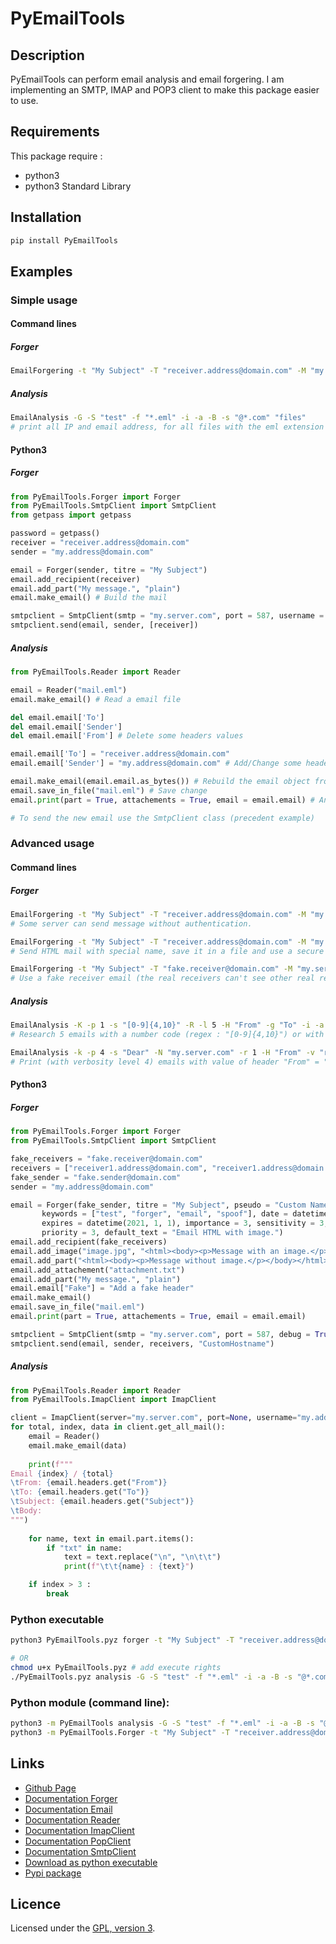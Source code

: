 # PyEmailTools

## Description
PyEmailTools can perform email analysis and email forgering. I am implementing an SMTP, IMAP and POP3 client to make this package easier to use.

## Requirements
This package require : 
 - python3
 - python3 Standard Library

## Installation
```bash
pip install PyEmailTools 
```

## Examples

### Simple usage

#### Command lines

##### Forger
```bash
EmailForgering -t "My Subject" -T "receiver.address@domain.com" -M "my.server.com" -O 587 -L -R "receiver.address@domain.com" -m "My message" -U "my.address@domain.com" -P "my_password" "my.address@domain.com"
```

##### Analysis
```bash
EmailAnalysis -G -S "test" -f "*.eml" -i -a -B -s "@*.com" "files" 
# print all IP and email address, for all files with the eml extension in the current directory, search string with "@<some characters>.com" in email and save it in file named "test<id>.eml"
```

#### Python3

##### Forger
```python
from PyEmailTools.Forger import Forger
from PyEmailTools.SmtpClient import SmtpClient
from getpass import getpass

password = getpass()
receiver = "receiver.address@domain.com"
sender = "my.address@domain.com"

email = Forger(sender, titre = "My Subject")
email.add_recipient(receiver)
email.add_part("My message.", "plain")
email.make_email() # Build the mail

smtpclient = SmtpClient(smtp = "my.server.com", port = 587, username = sender, password = password)
smtpclient.send(email, sender, [receiver])
```

##### Analysis
```python
from PyEmailTools.Reader import Reader

email = Reader("mail.eml")
email.make_email() # Read a email file

del email.email['To']
del email.email['Sender']
del email.email['From'] # Delete some headers values

email.email['To'] = "receiver.address@domain.com"
email.email['Sender'] = "my.address@domain.com" # Add/Change some headers values

email.make_email(email.email.as_bytes()) # Rebuild the email object from bytes
email.save_in_file("mail.eml") # Save change
email.print(part = True, attachements = True, email = email.email) # Analysis (with max verbosity level)

# To send the new email use the SmtpClient class (precedent example)
```

### Advanced usage

#### Command lines

##### Forger
```bash
EmailForgering -t "My Subject" -T "receiver.address@domain.com" -M "my.server.com" -R "receiver.address@domain.com" -m "My message" "my.address@domain.com" 
# Some server can send message without authentication.

EmailForgering -t "My Subject" -T "receiver.address@domain.com" -M "my.server.com" -O 587 -L -D -R "receiver.address@domain.com" -S "mail.eml" -H "<html><body><h1>Message</h1><p>My HTML message</p></body></html>" -p "Test" -N "my.address@domain.com" "my.address@domain.com" 
# Send HTML mail with special name, save it in a file and use a secure connection with debug mode.

EmailForgering -t "My Subject" -T "fake.receiver@domain.com" -M "my.server.com" -O 587 -L -A "CustomHostname" -D -R "receiver1.address@domain.com,receiver2.address@domain.com" -S "mail.eml" -H "<html><body><h1>Message</h1><p>My HTML message</p></body></html>" -p "Test" -k "keywords,test,email" -c "this is my comment" -F -l "en,it" -a "kali.jpg" -m "Simple second message" -d "2020-04-02 11:20:03" -i 3 -s 3 -r 3 -e ROT13 -E "2020-11-12 09:00:00" -N "my.user@domain.com" -x "Email HTML with image." "fake.sender@domain.com" 
# Use a fake receiver email (the real receivers can't see other real receivers address), add custom hostname, add keywords header, add comment header, add language, add attachment, add second body, change the sending date, add importance level, add sensibility level, add priority level, add the encrypted header, add expiring date and use your address to send this message but indicate a fake sender address.
```

##### Analysis
```bash
EmailAnalysis -K -p 1 -s "[0-9]{4,10}" -R -l 5 -H "From" -g "To" -i -a -N "my.server.com" -U "my.address@domain.com" -P "my_password" -L -D "imap" 
# Research 5 emails with a number code (regex : "[0-9]{4,10}") or with the header "From", print all emails with verbosity level 1, reverse the server email order (to get last emails), debug the imap ssl connection.

EmailAnalysis -k -p 4 -s "Dear" -N "my.server.com" -r 1 -H "From" -v "receiver.address@domain.com" -i -a -g "Subject" -O 995 -U "my.address@domain.com" -L -D "pop3" 
# Print (with verbosity level 4) emails with value of header "From" = "receiver.address@domain.com" or with the string "Dear", print Subject value, IP address and email address of all emails, perform 1 pop3 request on my.server.com on port 995 with username : my.address@domain.com (the script ask the password), debugging connection and using SSL.
```

#### Python3

##### Forger
```python
from PyEmailTools.Forger import Forger
from PyEmailTools.SmtpClient import SmtpClient

fake_receivers = "fake.receiver@domain.com"
receivers = ["receiver1.address@domain.com", "receiver1.address@domain.com"]
fake_sender = "fake.sender@domain.com"
sender = "my.address@domain.com"

email = Forger(fake_sender, titre = "My Subject", pseudo = "Custom Name", comments = "My comments", 
       keywords = ["test", "forger", "email", "spoof"], date = datetime(2019, 5, 3), encrypted = "ROT13", 
       expires = datetime(2021, 1, 1), importance = 3, sensitivity = 3, language = ["test", "forger", "email", "spoof"], 
       priority = 3, default_text = "Email HTML with image.")
email.add_recipient(fake_receivers)
email.add_image("image.jpg", "<html><body><p>Message with an image.</p>[image]</body></html>")
email.add_part("<html><body><p>Message without image.</p></body></html>", "html")
email.add_attachement("attachment.txt")
email.add_part("My message.", "plain")
email.email["Fake"] = "Add a fake header"
email.make_email()
email.save_in_file("mail.eml")
email.print(part = True, attachements = True, email = email.email)

smtpclient = SmtpClient(smtp = "my.server.com", port = 587, debug = True)
smtpclient.send(email, sender, receivers, "CustomHostname")
```

##### Analysis
```python
from PyEmailTools.Reader import Reader
from PyEmailTools.ImapClient import ImapClient

client = ImapClient(server="my.server.com", port=None, username="my.address@domain.com", password="my_password", ssl=True, debug=0)
for total, index, data in client.get_all_mail():
	email = Reader()
	email.make_email(data)
	
	print(f"""
Email {index} / {total}
\tFrom: {email.headers.get("From")}
\tTo: {email.headers.get("To")}
\tSubject: {email.headers.get("Subject")}
\tBody:
""")
	
	for name, text in email.part.items():
		if "txt" in name:
			text = text.replace("\n", "\n\t\t")
			print(f"\t\t{name} : {text}")

	if index > 3 :
		break
```

### Python executable

```bash
python3 PyEmailTools.pyz forger -t "My Subject" -T "receiver.address@domain.com" -M "my.server.com" -O 587 -L -R "receiver.address@domain.com" -m "My message" -U "my.address@domain.com" -P "my_password" "my.address@domain.com"

# OR
chmod u+x PyEmailTools.pyz # add execute rights
./PyEmailTools.pyz analysis -G -S "test" -f "*.eml" -i -a -B -s "@*.com" "files"  # execute file
```

### Python module (command line):

```bash
python3 -m PyEmailTools analysis -G -S "test" -f "*.eml" -i -a -B -s "@*.com" "files"
python3 -m PyEmailTools.Forger -t "My Subject" -T "receiver.address@domain.com" -M "my.server.com" -O 587 -L -R "receiver.address@domain.com" -m "My message" -U "my.address@domain.com" -P "my_password" "my.address@domain.com"
```

## Links
 - [Github Page](https://github.com/mauricelambert/PyEmailTools)
 - [Documentation Forger](https://mauricelambert.github.io/info/python/security/PyEmailTools/Forger.html)
 - [Documentation Email](https://mauricelambert.github.io/info/python/security/PyEmailTools/Email.html)
 - [Documentation Reader](https://mauricelambert.github.io/info/python/security/PyEmailTools/Reader.html)
 - [Documentation ImapClient](https://mauricelambert.github.io/info/python/security/PyEmailTools/ImapClient.html)
 - [Documentation PopClient](https://mauricelambert.github.io/info/python/security/PyEmailTools/PopClient.html)
 - [Documentation SmtpClient](https://mauricelambert.github.io/info/python/security/PyEmailTools/SmtpClient.html)
 - [Download as python executable](https://mauricelambert.github.io/info/python/security/PyEmailTools.pyz)
 - [Pypi package](https://pypi.org/project/PyEmailTools/)

## Licence
Licensed under the [GPL, version 3](https://www.gnu.org/licenses/).